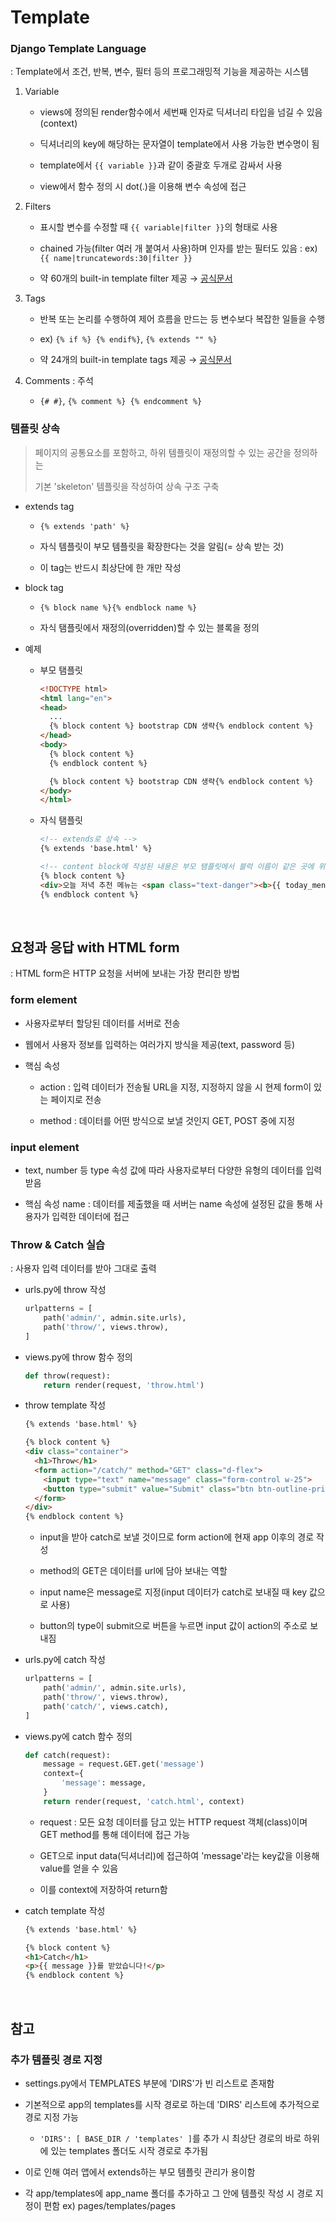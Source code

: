 # Template


### Django Template Language

: Template에서 조건, 반복, 변수, 필터 등의 프로그래밍적 기능을 제공하는 시스템

1. Variable
    - views에 정의된 render함수에서 세번째 인자로 딕셔너리 타입을 넘길 수 있음(context)

    - 딕셔너리의 key에 해당하는 문자열이 template에서 사용 가능한 변수명이 됨

    - template에서 `{{ variable }}`과 같이 중괄호 두개로 감싸서 사용

    - view에서 함수 정의 시 dot(.)을 이용해 변수 속성에 접근

2. Filters
    - 표시할 변수를 수정할 때 `{{ variable|filter }}`의 형태로 사용

    - chained 가능(filter 여러 개 붙여서 사용)하며 인자를 받는 필터도 있음 : ex) `{{ name|truncatewords:30|filter }}`

    - 약 60개의 built-in template filter 제공 → [공식문서](https://docs.djangoproject.com/en/3.2/ref/templates/builtins/#built-in-filter-reference)

3. Tags
    - 반복 또는 논리를 수행하여 제어 흐름을 만드는 등 변수보다 복잡한 일들을 수행

    - ex) `{% if %} {% endif%}`, `{% extends "" %}`

    - 약 24개의 built-in template tags 제공 → [공식문서](https://docs.djangoproject.com/en/3.2/ref/templates/builtins/#built-in-tag-reference)

4. Comments : 주석
    - `{# #}`, `{% comment %} {% endcomment %}`

### 템플릿 상속

> 페이지의 공통요소를 포함하고, 하위 템플릿이 재정의할 수 있는 공간을 정의하는
> 
> 기본 'skeleton' 템플릿을 작성하여 상속 구조 구축

- extends tag
  - `{% extends 'path' %}`

  - 자식 템플릿이 부모 템플릿을 확장한다는 것을 알림(= 상속 받는 것)

  - 이 tag는 반드시 최상단에 한 개만 작성

- block tag
  - `{% block name %}{% endblock name %}`

  - 자식 탬플릿에서 재정의(overridden)할 수 있는 블록을 정의

- 예제
  - 부모 탬플릿
    ```html
    <!DOCTYPE html>
    <html lang="en">
    <head>
      ...
      {% block content %} bootstrap CDN 생략{% endblock content %}
    </head>
    <body>
      {% block content %}
      {% endblock content %}

      {% block content %} bootstrap CDN 생략{% endblock content %}
    </body>
    </html>
    ```

  - 자식 탬플릿
    ```html
    <!-- extends로 상속 -->
    {% extends 'base.html' %}

    <!-- content block에 작성된 내용은 부모 탬플릿에서 블럭 이름이 같은 곳에 위치 -->
    {% block content %}
    <div>오늘 저녁 추천 메뉴는 <span class="text-danger"><b>{{ today_menu }}</b></span>입니다.</div>
    {% endblock content %}
    ```

<br>

## 요청과 응답 with HTML form

: HTML form은 HTTP 요청을 서버에 보내는 가장 편리한 방법

### form element
- 사용자로부터 할당된 데이터를 서버로 전송

- 웹에서 사용자 정보를 입력하는 여러가지 방식을 제공(text, password 등)

- 핵심 속성
  - action : 입력 데이터가 전송될 URL을 지정, 지정하지 않을 시 현제 form이 있는 페이지로 전송

  - method : 데이터를 어떤 방식으로 보낼 것인지 GET, POST 중에 지정

### input element
- text, number 등 type 속성 값에 따라 사용자로부터 다양한 유형의 데이터를 입력받음

- 핵심 속성 name : 데이터를 제출했을 때 서버는 name 속성에 설정된 값을 통해 사용자가 입력한 데이터에 접근

### Throw & Catch 실습

: 사용자 입력 데이터를 받아 그대로 출력

- urls.py에 throw 작성
  ```python
  urlpatterns = [
      path('admin/', admin.site.urls),
      path('throw/', views.throw),
  ]
  ```
- views.py에 throw 함수 정의
  ```python
  def throw(request):
      return render(request, 'throw.html')
  ```
- throw template 작성
  ```html
  {% extends 'base.html' %}

  {% block content %}
  <div class="container">
    <h1>Throw</h1>
    <form action="/catch/" method="GET" class="d-flex">
      <input type="text" name="message" class="form-control w-25">
      <button type="submit" value="Submit" class="btn btn-outline-primary ms-4">Throw</button>
    </form>
  </div>
  {% endblock content %}
  ```
  - input을 받아 catch로 보낼 것이므로 form action에 현재 app 이후의 경로 작성

  - method의 GET은 데이터를 url에 담아 보내는 역할

  - input name은 message로 지정(input 데이터가 catch로 보내질 때 key 값으로 사용)

  - button의 type이 submit으로 버튼을 누르면 input 값이 action의 주소로 보내짐

- urls.py에 catch 작성
  ```python
  urlpatterns = [
      path('admin/', admin.site.urls),
      path('throw/', views.throw),
      path('catch/', views.catch),
  ]
  ```
- views.py에 catch 함수 정의
  ```python
  def catch(request):
      message = request.GET.get('message')
      context={
          'message': message,
      }
      return render(request, 'catch.html', context)
  ```
  - request : 모든 요청 데이터를 담고 있는 HTTP request 객체(class)이며 GET method를 통해 데이터에 접근 가능

  - GET으로 input data(딕셔너리)에 접근하여 'message'라는 key값을 이용해 value를 얻을 수 있음

  - 이를 context에 저장하여 return함

- catch template 작성
  ```html
  {% extends 'base.html' %}

  {% block content %}
  <h1>Catch</h1>
  <p>{{ message }}를 받았습니다!</p>
  {% endblock content %}
  ```

<br>

## 참고
### 추가 템플릿 경로 지정
- settings.py에서 TEMPLATES 부분에 'DIRS'가 빈 리스트로 존재함

- 기본적으로 app의 templates를 시작 경로로 하는데 'DIRS' 리스트에 추가적으로 경로 지정 가능

  - `'DIRS': [ BASE_DIR / 'templates' ]`를 추가 시 최상단 경로의 바로 하위에 있는 templates 폴더도 시작 경로로 추가됨

- 이로 인해 여러 앱에서 extends하는 부모 템플릿 관리가 용이함

- 각 app/templates에 app_name 폴더를 추가하고 그 안에 템플릿 작성 시 경로 지정이 편함 ex) pages/templates/pages